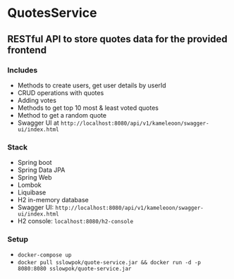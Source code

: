 # QuotesService
## RESTful API to store quotes data for the provided frontend
### Includes
- Methods to create users, get user details by userId
- CRUD operations with quotes
- Adding votes
- Methods to get top 10  most & least voted quotes
- Method to get a random quote
- Swagger UI at `http://localhost:8080/api/v1/kameleoon/swagger-ui/index.html`

### Stack
- Spring boot
- Spring Data JPA
- Spring Web
- Lombok
- Liquibase
- H2 in-memory database
- Swagger UI: `http://localhost:8080/api/v1/kameleoon/swagger-ui/index.html`
- H2 console: `localhost:8080/h2-console`

### Setup
- `docker-compose up`
- `docker pull sslowpok/quote-service.jar && docker run -d -p 8080:8080 sslowpok/quote-service.jar`